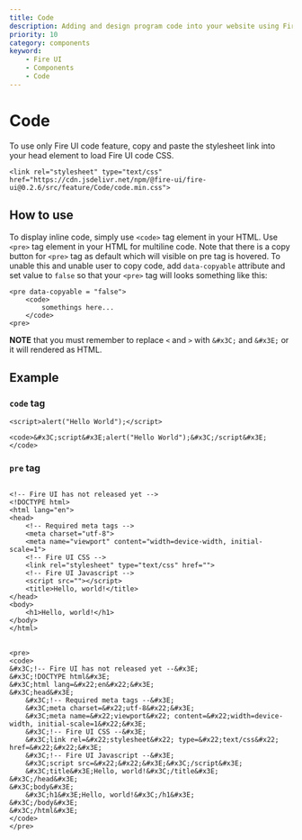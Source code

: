 ```yaml
---
title: Code
description: Adding and design program code into your website using Fire UI code. 
priority: 10
category: components
keyword: 
    - Fire UI
    - Components
    - Code
---
```

# Code
To use only Fire UI code feature, copy and paste the stylesheet link into your head element to load Fire UI code CSS.
```
<link rel="stylesheet" type="text/css" href="https://cdn.jsdelivr.net/npm/@fire-ui/fire-ui@0.2.6/src/feature/Code/code.min.css">
```
<div class="division">

## How to use

To display inline code, simply use `<code>` tag element in your HTML. Use `<pre>` tag element in your HTML for multiline code. Note that there is a copy button for `<pre>` tag as default which will visible on pre tag is hovered. To unable this and unable user to copy code, add `data-copyable` attribute and set value to `false` so that your `<pre>` tag will looks something like this:

```
<pre data-copyable = "false">
    <code>
        somethings here...
    </code>
<pre>
```

**NOTE** that you must remember to replace `<` and `>` with `&#x3C;` and `&#x3E;` or it will rendered as HTML.

</div>
<div class="division">

## Example

<div class="my-5">

### `code` tag
`<script>alert("Hello World");</script>`

```
<code>&#x3C;script&#x3E;alert("Hello World");&#x3C;/script&#x3E;</code>
```
</div>
<div class="my-5">

### `pre` tag
<pre>
<code>
&#x3C;!-- Fire UI has not released yet --&#x3E;                
&#x3C;!DOCTYPE html&#x3E;
&#x3C;html lang=&#x22;en&#x22;&#x3E;
&#x3C;head&#x3E;
    &#x3C;!-- Required meta tags --&#x3E;
    &#x3C;meta charset=&#x22;utf-8&#x22;&#x3E;
    &#x3C;meta name=&#x22;viewport&#x22; content=&#x22;width=device-width, initial-scale=1&#x22;&#x3E;
    &#x3C;!-- Fire UI CSS --&#x3E;
    &#x3C;link rel=&#x22;stylesheet&#x22; type=&#x22;text/css&#x22; href=&#x22;&#x22;&#x3E;
    &#x3C;!-- Fire UI Javascript --&#x3E;
    &#x3C;script src=&#x22;&#x22;&#x3E;&#x3C;/script&#x3E;
    &#x3C;title&#x3E;Hello, world!&#x3C;/title&#x3E;
&#x3C;/head&#x3E;
&#x3C;body&#x3E;
    &#x3C;h1&#x3E;Hello, world!&#x3C;/h1&#x3E;
&#x3C;/body&#x3E;
&#x3C;/html&#x3E;
</code>
</pre>
```
<pre>
<code>
&#x3C;!-- Fire UI has not released yet --&#x3E;                
&#x3C;!DOCTYPE html&#x3E;
&#x3C;html lang=&#x22;en&#x22;&#x3E;
&#x3C;head&#x3E;
    &#x3C;!-- Required meta tags --&#x3E;
    &#x3C;meta charset=&#x22;utf-8&#x22;&#x3E;
    &#x3C;meta name=&#x22;viewport&#x22; content=&#x22;width=device-width, initial-scale=1&#x22;&#x3E;
    &#x3C;!-- Fire UI CSS --&#x3E;
    &#x3C;link rel=&#x22;stylesheet&#x22; type=&#x22;text/css&#x22; href=&#x22;&#x22;&#x3E;
    &#x3C;!-- Fire UI Javascript --&#x3E;
    &#x3C;script src=&#x22;&#x22;&#x3E;&#x3C;/script&#x3E;
    &#x3C;title&#x3E;Hello, world!&#x3C;/title&#x3E;
&#x3C;/head&#x3E;
&#x3C;body&#x3E;
    &#x3C;h1&#x3E;Hello, world!&#x3C;/h1&#x3E;
&#x3C;/body&#x3E;
&#x3C;/html&#x3E;
</code>
</pre>
```

</div>

</div>